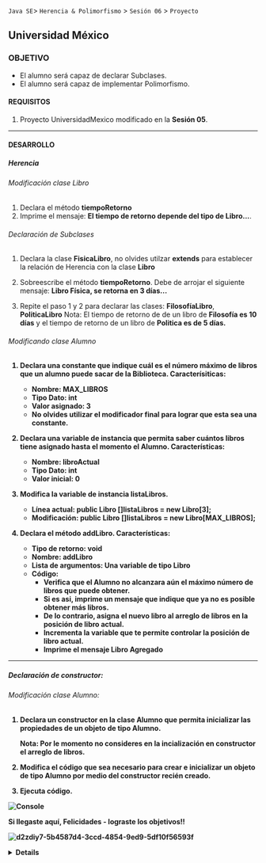 
`Java SE`> `Herencia & Polimorfismo` > `Sesión 06` > `Proyecto`

## Universidad México

### OBJETIVO

- El alumno será capaz  de declarar Subclases.
- El alumno será capaz de implementar Polimorfismo.

#### REQUISITOS

1. Proyecto UniversidadMexico modificado en la <b>Sesión 05</b>.

<hr>

#### DESARROLLO

##### Herencia

###### Modificación clase Libro

1. Declara el método <b>tiempoRetorno</b>
2. Imprime el mensaje: <b>El tiempo de retorno depende del tipo de Libro...</b>.

###### Declaración de Subclases

1. Declara la clase <b>FisicaLibro</b>, no olvides utilzar <b>extends</b> para establecer la relación de Herencia con la clase <b>Libro</b>

2. Sobreescribe el método <b>tiempoRetorno</b>. Debe de arrojar el siguiente mensaje: <b>Libro Física, se retorna en 3 días...</b>

3. Repite el paso 1 y 2 para declarar las clases:  <b>FilosofíaLibro</b>,  <b>PoliticaLibro</b>
   Nota: El tiempo de retorno de de un libro de <b>Filosofía es 10 días</b> y el tiempo de retorno de un libro de <b>Politica es de 5 días<b>.
	
###### Modificando clase Alumno

1. Declara una constante que indique cuál es el número máximo de libros que un alumno puede sacar de la Biblioteca. Caracterísiticas:

   - Nombre: <b>MAX_LIBROS</b>
   - Tipo Dato: <b>int</b>
   - Valor asignado: <b>3</b>
   - No olvides utilizar el modificador <b>final</b> para lograr que esta sea una constante.
   
2. Declara una variable de instancia que permita saber cuántos libros tiene asignado hasta el momento el Alumno. Características:

   - Nombre: <b>libroActual</b>
   - Tipo Dato: <b>int</b>
   - Valor inicial: <b>0</b>
  
3. Modifica la variable de instancia <b>listaLibros</b>.  

   - Línea actual: <b>public Libro []listaLibros = new Libro[3];</b>
   - Modificación: <b>public Libro []listaLibros = new Libro[MAX_LIBROS];</b>
   
4. Declara el método <b>addLibro</b>. Características: 

   - Tipo de retorno: <b>void</b>
   - Nombre: <b>addLibro</b>
   - Lista de argumentos: Una variable de tipo Libro
   - Código: 
      - Verifica que el Alumno no alcanzara aún el máximo número de libros que puede obtener.
      - Si es asi, imprime un mensaje que indique que ya no es posible obtener más libros.
      - De lo contrario, asigna el nuevo libro al arreglo de libros en la posición de libro actual.
      - Incrementa la variable que te permite controlar la posición de libro actual.
      - Imprime el mensaje Libro Agregado
   
<hr>

##### Declaración de constructor:

###### Modificación clase Alumno:

1. Declara un constructor en la clase <b>Alumno</b> que permita inicializar las propiedades de un objeto de tipo <b>Alumno</b>.

   Nota: Por le momento no consideres en la incialización en constructor el arreglo de libros.
   
2. Modifica el código que sea necesario para crear e inicializar un objeto de tipo Alumno por medio del constructor recién creado.
3. Ejecuta código.

![Console](https://user-images.githubusercontent.com/56565204/67613052-86b54280-f76e-11e9-93b5-af54e9c527a6.png)

Si llegaste aquí, Felicidades - lograste los objetivos!!

![d2zdiy7-5b4587d4-3ccd-4854-9ed9-5df10f56593f](https://user-images.githubusercontent.com/56565204/67228451-e625f200-f3fe-11e9-99ce-ad733b945ebd.png)

<details>
	<summary>Solucion</summary>
	<p> 1. Encapsula la clase <b>Alumno</b> y <b>Libro</b>.</b>. </p>
	<p> 2. Declaración de método estático, <b>RegistraAlumno</b> </p>
	<p> 3. Declaración de constructor en clase <b>Alumno<b></p>
	<p> 4. Modificación de código previamente creado para crear y asignar valores iniciales a las instancias de tipo <b>Alumno</b></p>
	<p> 5. Ejecuta el proyecto</p>
</details> 
